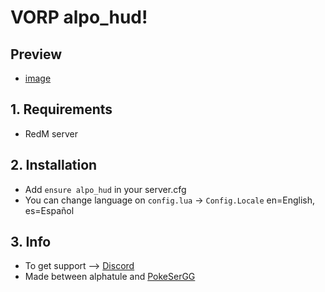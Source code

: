 # VORP alpo_hud!

## Preview
- [image](https://cdn.discordapp.com/attachments/704317933353959432/730292404367654912/Screenshot_225.png)

## 1. Requirements

- RedM server

## 2. Installation

- Add ```ensure alpo_hud``` in your server.cfg
- You can change language on ```config.lua``` -> ```Config.Locale``` en=English, es=Español

## 3. Info
- To get support --> [Discord](http://discord.vorpcore.com/)
- Made between alphatule and [PokeSerGG](https://github.com/PokeSerGG)
